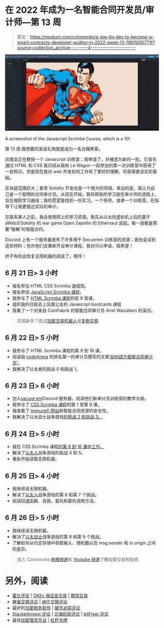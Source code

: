 # 在 2022 年成为一名智能合同开发员/审计师—第 13 周

> 原文：<https://medium.com/coinmonks/a-day-by-day-to-become-a-smart-contracts-developer-auditor-in-2022-week-13-19615051771f?source=collection_archive---------4----------------------->

![](img/501234a2aabf05e4091d9e7eef90c0d8.png)

A screenshot of the Javascript Scrimba Course, which is a 10!

第 13 周:我想要的圣诞礼物就是成为一名白帽黑客。

凤凰会正在教授一个 Javascript 训练营；我申请了，并被选为新的一批。它首先通过 HTML 和 CSS 我已经从我和 Le Wagon 一起参加的第一次训练营中获得了一些知识，但是现在我对 web 开发如何工作有了更好的理解，将获得更坚实的基础。

区块链范围巨大；甚至 Solidity 开发也是一个很大的领域。幸运的是，我认为自己是一个聪明的合同审计员。从现在开始，我将把我的学习放在审计师的道路上，旨在缩短学习曲线；我的愿望是找到一份实习，一个导师，或者一个训练营，在指导下让我更接近实际的审计。

在联系某人之前，我会使用网上的学习资源。我先从以太坊虚拟机上玩的基于 aWeb3/Solidity 的 war game Open Zepellin 的 Ethernaut 说起。每一层都是需要“破解”的智能合约。

Discord 上有一个服务器发布了许多用于 Secuerem 训练营的资源；我也会谈到这些材料；也许他们会重新开设审计课程，我也可以申请，我希望！

终于有机会恢复无限机器的阅读了，嗯哼！

## 6 月 21 日> 3 小时

*   报名参加 HTML CSS Scrimba 速成班。
*   报名参加 [JavaScript Scrimba 课程](https://scrimba.com/learn/learnjavascript)。
*   我参与了 [HTML Scrimba 课程](https://scrimba.com/learn/htmlcss)的前 8 堂课。
*   组织我的日程去上凤凰公会的 Javascript bootcamb 课程
*   我看了一个对来自 CoinFabrik 的智能合同审计员 Ariel Waissbein 的采访。

> 交易新手？尝试[加密交易机器人](/coinmonks/crypto-trading-bot-c2ffce8acb2a)或[复制交易](/coinmonks/top-10-crypto-copy-trading-platforms-for-beginners-d0c37c7d698c)

## 6 月 22 日> 5 小时

*   我参与了 HTML Scrimba 课程的第 9 到 18 课。
*   阅读由 [code4rena](https://code4rena.com/) 的排名第一的审计员撰写的文章[‘如何成为智能合同审计员’](https://cmichel.io/how-to-become-a-smart-contract-auditor/)。
*   我解决了以太者的挑战 0 和挑战 1。

## 6 月 23 日> 6 小时

*   加入[secure em](https://secureum.substack.com/)Discord 服务器，阅读他们新审计员训练营的教学大纲。
*   我参与了 [CSS Scrimba 课程](https://scrimba.com/learn/htmlcss)的第 1 至第 8 课。
*   我查看了 [Immunefi 网站](https://immunefi.com/learn/)和智能合同资源的安全性。
*   我解决了以太战士战争游戏[的挑战 2 和挑战 3。](https://ethernaut.openzeppelin.com/)

## 6 月 24 日> 5 小时

*   我在 CSS Scrimba 课程[的第 9 到 16 课中工作。](https://scrimba.com/learn/htmlcss)
*   解决了[以太人](https://ethernaut.openzeppelin.com/)战争游戏的挑战 4 和 5。
*   重新开始读取无限机器。

## 6 月 25 日> 4 小时

*   我继续读无限机器。
*   解决了[以太人](https://ethernaut.openzeppelin.com/)战争游戏的第 6 和第 7 个挑战。
*   阅读回退函数、自毁、委托和委托调用方法。

## 6 月 26 日> 5 小时

*   我继续读无限机器。
*   解决了[以太战士](https://ethernaut.openzeppelin.com/)战争游戏的第 8 和第 9 个挑战。
*   了解如何从约定存储中获取输入、随机数以及 msg.sender 和 tx.origin 之间的差异。

> 加入 Coinmonks [电报频道](https://t.me/coincodecap)和 [Youtube 频道](https://www.youtube.com/c/coinmonks/videos)了解加密交易和投资

# 另外，阅读

*   [霍比评论](https://coincodecap.com/huobi-review) | [OKEx 保证金交易](https://coincodecap.com/okex-margin-trading) | [期货交易](https://coincodecap.com/futures-trading)
*   [麻雀交换评论](https://coincodecap.com/sparrow-exchange-review) | [纳什交换评论](https://coincodecap.com/nash-exchange-review)
*   最好的[加密税务软件](/coinmonks/best-crypto-tax-tool-for-my-money-72d4b430816b) | [硬币追踪评论](/coinmonks/cointracking-review-a-reliable-cryptocurrency-tax-software-5114e3eb5737)
*   [Stackedinvest 评论](https://coincodecap.com/stackedinvest-review) | [北海巨妖评论](/coinmonks/kraken-review-6165fc1056ac) | [bitFlyer 评论](https://coincodecap.com/bitflyer-review)
*   最佳[加密借贷平台](/coinmonks/top-5-crypto-lending-platforms-in-2020-that-you-need-to-know-a1b675cec3fa) | [杠杆令牌](/coinmonks/leveraged-token-3f5257808b22)